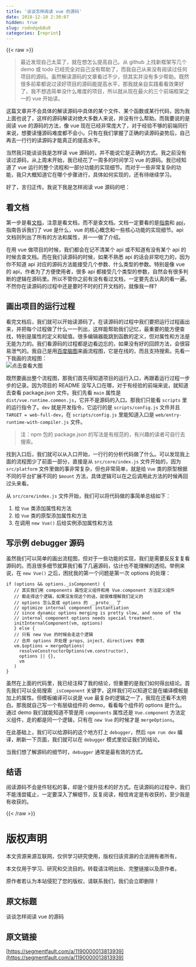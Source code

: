 ```yaml
---
title: '谈谈怎样阅读 vue 的源码' 
date: 2018-12-10 2:30:07
hidden: true
slug: rodndqnb8u9
categories: [reprint]
---
```


{{< raw >}}

                    
<blockquote>最近发现自己太菜了，就在想怎么提高自己。从 github 上找新框架写几个 demo 或 todo 已经完全对自己没有帮助了，而我自己从来没有阅读过任何项目的源码。虽然解读源码的文章看过不少，但其实并没有多少帮助。既然很多前辈都说过读好项目的源码能提高水平，那我就亲自实践看看效果好了，我不想选简单没什么难度的项目，所以就从现在最火的三个前端框架之一的 vue 开始读。</blockquote>
<p>这篇文章并不会具体的解读源码中具体的某个文件、某个函数或某行代码，因为我上面也说了，这样的源码解读对绝大多数人来说，并没有什么帮助。而我要说的是阅读 vue 的源码的方法，像 vue 现在已经非常庞大了，对于经验不够的前端同行来说，想要读懂源码难度都不会小。只有在我们掌握了正确的读源码姿势后，自己再去一行行的读源码才能真正的提高水平。</p>
<p>当然我只能谈谈我是怎样读 vue 源码的，并不能说它是正确的方式。我之前没有读过源码，从上周末开始，我已经花了一周多的时间学习 vue 的源码。我已经知道了 vue 运行的整个流程和一部分功能的实现细节。而对于一些非常复杂的功能，我只大概知道它在哪个步骤进行，具体如何实现的，还有待继续学习。</p>
<p>好了，言归正传。我说下我是怎样阅读 vue 源码的吧：</p>
<h2 id="articleHeader0">看文档</h2>
<p>第一步是看<a href="https://vuejs.org/" rel="nofollow noreferrer" target="_blank">文档</a>，注意是看文档，而不是查文档。文档一定要看的是<a href="https://vuejs.org/v2/guide/" rel="nofollow noreferrer" target="_blank">指南</a>和 <a href="https://vuejs.org/v2/api/" rel="nofollow noreferrer" target="_blank">api</a>，指南告诉我们了 vue 是什么，vue 的核心概念和一些核心功能的实现细节。api 文档则列出了所有的方法和属性，并一一做了介绍。</p>
<p>在用 vue 做项目的时候，我们都会在记不清某个 api 或不知道有没有某个 api 的时候去查文档。而在我们读源码的时候，如果不熟悉 api 的话会非常吃力的，因为你不知道 api 对应的源码方法能接受几个参数、什么类型的参数。特别是像 vue 的 api，作者为了方便使用者，很多 api 都接受几个类型的参数，自然会有很多判断的逻辑在源码里。所以不管你之前有没有看过文档，一定要先去认真的看一遍。不然你在读源码的过程中还是要时不时的打开文档的，就像我一样?</p>
<h2 id="articleHeader1">画出项目的运行过程</h2>
<p>看完文档后，我们就可以开始读源码了。在读源码的过程中我们要把运行过程画出来，并把每个过程做了什么一一列出，这样能帮助我们记忆，最重要的能方便查找，特别是属性的定义和赋值。很多编辑器能跳到函数的定义，但对属性和方法是无能为力的。我们看源码的过程都是边看边忘的，如果没有好的回顾方法，会很容易泄气的。我自己是用<a href="http://naotu.baidu.com/" rel="nofollow noreferrer" target="_blank">百度脑图</a>来画流程图，它是在线的，而且支持搜索。先看一下我画的流程图：<br><span class="img-wrap"><img data-src="/img/bV57lm?w=1849&amp;h=4229" src="https://static.alili.tech/img/bV57lm?w=1849&amp;h=4229" alt="点击查看大图" title="点击查看大图" style="cursor: pointer; display: inline;"></span></p>
<p>既然要画出整个流程图，那我们首先得知道项目的运行入口，再跟着运行过程一步步的记录。因为项目的 README 没写入口在哪，对于有经验的前端来说，就知道去查看 package.json 文件。我们先看 <code>main</code> 属性是 <code>dist/vue.runtime.common.js</code>，它并不是源码的入口。那我们只能看 <code>scripts</code> 里的运行指令了。<code>dev</code> 就是开发指令，它运行的是 <code>scripts/config.js</code> 文件并且 <code>TARGET = web-full-dev</code>，在 <code>scripts/config.js</code> 里能知道入口是 <code>web/entry-runtime-with-compiler.js</code> 文件。</p>
<blockquote>注：npm 包的 package.json 的写法是有规范的，有兴趣的读者可自行去搜索。</blockquote>
<p>找到入口后，我们就可以从入口开始，一行行的分析代码做了什么。可以发现我上面的流程图少了前面一部分，直接是从 <code>src/core/index.js</code> 文件开始的，因为 <code>src/platform</code> 文件里做的事非常复杂，但也非常简单，就是给 <code>Vue</code> 类的原型根据不同的平台扩展不同的 <code>$mount</code> 方法，具体逻辑可以在之后调用此方法的时候再回过头来看。</p>
<p>从 <code>src/core/index.js</code> 文件开始，我们可以将代码做的事简单总结如下：</p>
<ol>
<li>给 <code>Vue</code> 类添加属性和方法</li>
<li>给 <code>Vue</code> 类的原型添加属性和方法</li>
<li>在调用 <code>new Vue()</code> 后给实例添加属性和方法</li>
</ol>
<h2 id="articleHeader2">写示例 debugger 源码</h2>
<p>虽然我们可以简单的画出流程图，但对于一些功能的实现，我们是需要反反复复看源码的。而且很多细节就算我们看了几遍源码，估计也不能理解的透彻。举例来说，在 <code>new Vue()</code> 之后，困扰我的第一个问题是第一次 options 的处理：</p>
<div class="widget-codetool" style="display:none;">
      <div class="widget-codetool--inner">
      <span class="selectCode code-tool" data-toggle="tooltip" data-placement="top" title="" data-original-title="全选"></span>
      <span type="button" class="copyCode code-tool" data-toggle="tooltip" data-placement="top" data-clipboard-text="if (options &amp;&amp; options._isComponent) {
   // 其实我们用 components 属性定义组件和用 Vue.component 方法定义组件
   // 都走得这个逻辑，如果没发现这个的话，就很难理解我们定义的
   // options 怎么变成 options 的 __proto__ 了
   // optimize internal component instantiation
   // since dynamic options merging is pretty slow, and none of the
   // internal component options needs special treatment.
   initInternalComponent(vm, options)
   } else {
   // 只有 new Vue 的时候会走这个逻辑
   // 合并 options 并处理 props、inject、directives 参数
   vm.$options = mergeOptions(
     resolveConstructorOptions(vm.constructor),
     options || {},
     vm
   )
}" title="" data-original-title="复制"></span>
      <span type="button" class="saveToNote code-tool" data-toggle="tooltip" data-placement="top" title="" data-original-title="放进笔记"></span>
      </div>
      </div><pre class="hljs vim"><code><span class="hljs-keyword">if</span> (<span class="hljs-keyword">options</span> &amp;&amp; <span class="hljs-keyword">options</span>._isComponent) {
   // 其实我们用 components 属性定义组件和用 Vue.component 方法定义组件
   // 都走得这个逻辑，如果没发现这个的话，就很难理解我们定义的
   // <span class="hljs-keyword">options</span> 怎么变成 <span class="hljs-keyword">options</span> 的 __proto__ 了
   // optimize internal component instantiation
   // since dynamic <span class="hljs-keyword">options</span> merging <span class="hljs-keyword">is</span> pretty slow, <span class="hljs-built_in">and</span> none of the
   // internal component <span class="hljs-keyword">options</span> needs special treatment.
   initInternalComponent(<span class="hljs-keyword">vm</span>, <span class="hljs-keyword">options</span>)
   } <span class="hljs-keyword">else</span> {
   // 只有 <span class="hljs-keyword">new</span> Vue 的时候会走这个逻辑
   // 合并 <span class="hljs-keyword">options</span> 并处理 props、inject、directives 参数
   <span class="hljs-keyword">vm</span>.$<span class="hljs-keyword">options</span> = mergeOptions(
     resolveConstructorOptions(<span class="hljs-keyword">vm</span>.constructor),
     <span class="hljs-keyword">options</span> || {},
     <span class="hljs-keyword">vm</span>
   )
}</code></pre>
<p>虽然在上面的代码里，我已经注释了我的结论，但重要的是我们如何得出结论。首先我们可以全局搜索 <code>_isComponent</code> 关键字，这样我们可以知道它是在编译模板是加上的属性。但模板编译可以说是 vue 最复杂的逻辑之一了，我现在还看不太明白。那我就自己写一个有层级组件的 demo，看看每个组件的 options 是什么。通过 demo 我们就能知道不管是用 <code>components</code> 属性还是 <code>Vue.component</code> 方法定义组件，走的都是同一个逻辑，只有在 <code>new Vue</code> 的时候才是 <code>mergeOptions</code>。</p>
<p>在此基础上，我们可以给源码的这个地方打上 <code>debugger</code>，然后 <code>npm run dev</code> 编译，刷新一下页面，我们就可以在 <code>debugger</code> 模式里验证我们的结论。</p>
<p>当我们想了解源码的细节时，<code>debugger</code> 通常是最有效的方式。</p>
<h2 id="articleHeader3">结语</h2>
<p>阅读源码不会是件轻松的事，却是个提升技术的好方式。在读源码的过程中，我们不能浅尝辄止，一定要深入了解细节，反复阅读，相信肯定是有收获的，至少我是有收获的。</p>

                
{{< /raw >}}

# 版权声明
本文资源来源互联网，仅供学习研究使用，版权归该资源的合法拥有者所有，

本文仅用于学习、研究和交流目的。转载请注明出处、完整链接以及原作者。

原作者若认为本站侵犯了您的版权，请联系我们，我们会立即删除！

## 原文标题
谈谈怎样阅读 vue 的源码

## 原文链接
[https://segmentfault.com/a/1190000013813939](https://segmentfault.com/a/1190000013813939)


